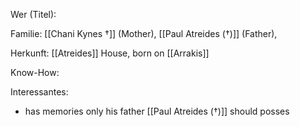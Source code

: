 Wer (Titel):

Familie: [[Chani Kynes †]] (Mother), [[Paul Atreides (†)]] (Father), 

Herkunft:  [[Atreides]] House, born on [[Arrakis]]

Know-How:

Interessantes:
- has memories only his father [[Paul Atreides (†)]] should posses  
